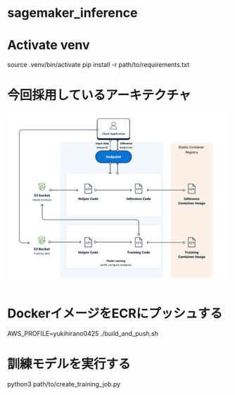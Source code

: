 # sagemaker_inference


# Activate venv
source .venv/bin/activate
pip install -r path/to/requirements.txt

# 今回採用しているアーキテクチャ
![Alt text](image.png)

# DockerイメージをECRにプッシュする
AWS_PROFILE=yukihirano0425 ./build_and_push.sh

# 訓練モデルを実行する
python3 path/to/create_training_job.py